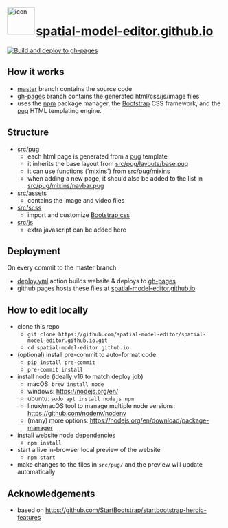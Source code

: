 <img align="left" width="64" height="64" src="https://raw.githubusercontent.com/spatial-model-editor/spatial-model-editor/master/src/core/resources/icon.iconset/icon_32x32@2x.png" alt="icon">

# [spatial-model-editor.github.io](https://spatial-model-editor.github.io/)

[![Build and deploy to gh-pages](https://github.com/spatial-model-editor/spatial-model-editor.github.io/actions/workflows/deploy.yml/badge.svg)](https://github.com/spatial-model-editor/spatial-model-editor.github.io/actions/workflows/deploy.yml)

## How it works

- [master](https://github.com/spatial-model-editor/spatial-model-editor.github.io/tree/master) branch contains the source code
- [gh-pages](https://github.com/spatial-model-editor/spatial-model-editor.github.io/tree/gh-pages) branch contains the generated html/css/js/image files
- uses the [npm](https://www.npmjs.com/) package manager, the [Bootstrap](https://getbootstrap.com/) CSS framework, and the [pug](https://pugjs.org/) HTML templating engine.

## Structure

- [src/pug](/src/pug)
  - each html page is generated from a [pug](https://pugjs.org/) template
  - it inherits the base layout from [src/pug/layouts/base.pug](/src/pug/layouts/base.pug)
  - it can use functions ('mixins') from [src/pug/mixins](/src/pug/mixins)
  - when adding a new page, it should also be added to the list in [src/pug/mixins/navbar.pug](/src/pug/mixins/navbar.pug)
- [src/assets](/src/assets)
  - contains the image and video files
- [src/scss](/src/scss)
  - import and customize [Bootstrap css](https://getbootstrap.com/docs/5.0/customize/sass/)
- [src/js](/src/js)
  - extra javascript can be added here

## Deployment

On every commit to the master branch:

- [deploy.yml](https://github.com/spatial-model-editor/spatial-model-editor.github.io/actions/workflows/deploy.yml) action builds website & deploys to [gh-pages](https://github.com/spatial-model-editor/spatial-model-editor.github.io/tree/gh-pages)
- github pages hosts these files at [spatial-model-editor.github.io](https://spatial-model-editor.github.io/)

## How to edit locally

- clone this repo
  - `git clone https://github.com/spatial-model-editor/spatial-model-editor.github.io.git`
  - `cd spatial-model-editor.github.io`
- (optional) install pre-commit to auto-format code
  - `pip install pre-commit`
  - `pre-commit install`
- install node (ideally v16 to match deploy job)
  - macOS: `brew install node`
  - windows: https://nodejs.org/en/
  - ubuntu: `sudo apt install nodejs npm`
  - linux/macOS tool to manage multiple node versions: https://github.com/nodenv/nodenv
  - (many) more options: https://nodejs.org/en/download/package-manager
- install website node dependencies
  - `npm install`
- start a live in-browser local preview of the website
  - `npm start`
- make changes to the files in `src/pug/` and the preview will update automatically

## Acknowledgements

- based on https://github.com/StartBootstrap/startbootstrap-heroic-features
